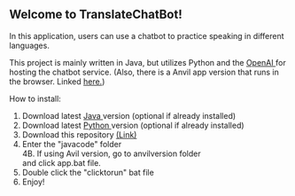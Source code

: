 <h2> Welcome to TranslateChatBot! </h2>

In this application, users can use a chatbot to practice speaking in different languages.

This project is mainly written in Java, but utilizes Python and the <a href = "https://beta.openai.com/examples/default-chat"> OpenAI </a> for hosting the chatbot service.
(Also, there is a Anvil app version that runs in the browser. Linked <a href = "https://fznfm3jbu7lmk4dr.anvil.app/GEX2PDL57MMZXQGUGLWB3SFM" link> here.</a>)

How to install:
1. Download latest <a href = "https://download.oracle.com/java/17/latest/jdk-17_linux-x64_bin.tar.gz" download> Java </a> version (optional if already installed) 
2. Download latest <a href= "https://www.python.org/ftp/python/3.10.2/python-3.10.2-amd64.exe" download> Python </a> version (optional if already installed) 
3. Download this repository <a href = "https://github.com/turt1edman/translatechatbot/archive/refs/heads/master.zip" download>(Link)</a>
4. Enter the "javacode" folder
<br> 4B. If using Avil version, go to anvilversion folder <br>
and click app.bat file.
5. Double click the "clicktorun" bat file
6. Enjoy!
